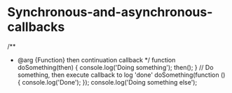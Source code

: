 # Synchronous-and-asynchronous-callbacks

/**
 * @arg {Function} then continuation callback
 */
function doSomething(then) {
 console.log('Doing something');
 then();
}
// Do something, then execute callback to log 'done'
doSomething(function () {
 console.log('Done');
});
console.log('Doing something else');
